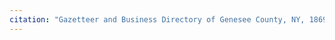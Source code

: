```yaml
---
citation: "Gazetteer and Business Directory of Genesee County, NY, 1869-70, [ancestry.com](https://www.ancestry.com/imageviewer/collections/2469/41199_1220706242_4221-00194?treeid=&personid=&rc=&usePUB=true&_phsrc=GfK30&_phstart=successSource&pId=1440026982)."
---
```

